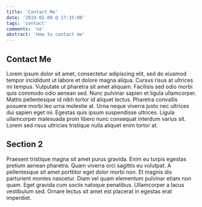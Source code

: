 ```yaml
---
title: 'Contact Me'
date: '2019-02-08 @ 17:15:00'
tags: 'contact'
comments: 'no'
abstract: 'How to contact me'
---
```


## Contact Me

Lorem ipsum dolor sit amet, consectetur adipiscing elit, sed do eiusmod tempor incididunt ut labore et dolore magna aliqua. Cursus risus at ultrices mi tempus. Vulputate ut pharetra sit amet aliquam. Facilisis sed odio morbi quis commodo odio aenean sed. Nunc pulvinar sapien et ligula ullamcorper. Mattis pellentesque id nibh tortor id aliquet lectus. Pharetra convallis posuere morbi leo urna molestie at. Urna neque viverra justo nec ultrices dui sapien eget mi. Egestas quis ipsum suspendisse ultrices. Ligula ullamcorper malesuada proin libero nunc consequat interdum varius sit. Lorem sed risus ultricies tristique nulla aliquet enim tortor at. 

## Section 2

Praesent tristique magna sit amet purus gravida. Enim eu turpis egestas pretium aenean pharetra. Quam viverra orci sagittis eu volutpat. A pellentesque sit amet porttitor eget dolor morbi non. Et magnis dis parturient montes nascetur. Diam vel quam elementum pulvinar etiam non quam. Eget gravida cum sociis natoque penatibus. Ullamcorper a lacus vestibulum sed. Ornare lectus sit amet est placerat in egestas erat imperdiet.